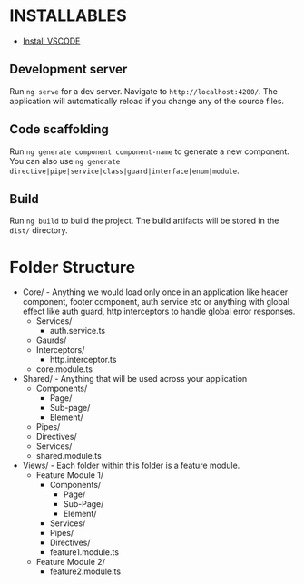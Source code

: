 # INSTALLABLES

- [Install VSCODE](https://code.visualstudio.com/download/)

## Development server

Run `ng serve` for a dev server. Navigate to `http://localhost:4200/`. The application will automatically reload if you change any of the source files.

## Code scaffolding

Run `ng generate component component-name` to generate a new component. You can also use `ng generate directive|pipe|service|class|guard|interface|enum|module`.

## Build

Run `ng build` to build the project. The build artifacts will be stored in the `dist/` directory.

# Folder Structure

- Core/ - Anything we would load only once in an application like header component, footer component, auth service etc or anything with global effect like auth guard, http interceptors to handle global error responses.
  - Services/
    - auth.service.ts
  - Gaurds/
  - Interceptors/
    - http.interceptor.ts
  - core.module.ts
- Shared/ - Anything that will be used across your application
  - Components/
    - Page/
    - Sub-page/
    - Element/
  - Pipes/
  - Directives/
  - Services/
  - shared.module.ts
- Views/ - Each folder within this folder is a feature module.
  - Feature Module 1/
    - Components/
      - Page/
      - Sub-Page/
      - Element/
    - Services/
    - Pipes/
    - Directives/
    - feature1.module.ts
  - Feature Module 2/
    - feature2.module.ts
